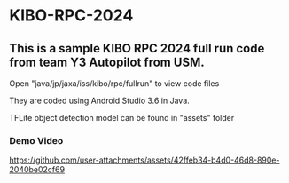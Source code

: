 # KIBO-RPC-2024
## This is a sample KIBO RPC 2024 full run code from team Y3 Autopilot from USM.  

Open "java/jp/jaxa/iss/kibo/rpc/fullrun" to view code files

They are coded using Android Studio 3.6 in Java.

TFLite object detection model can be found in "assets" folder


### Demo Video
https://github.com/user-attachments/assets/42ffeb34-b4d0-46d8-890e-2040be02cf69

